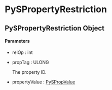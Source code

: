 # PySPropertyRestriction


## PySPropertyRestriction Object

#### Parameters

  - relOp : int

    

  - propTag : ULONG

    The property ID\.

  - propertyValue : [PySPropValue](PySPropValue.md)

    